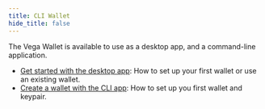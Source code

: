 ```yaml
---
title: CLI Wallet
hide_title: false
---
```


The Vega Wallet is available to use as a desktop app, and a command-line application.

* [Get started with the desktop app](/docs/tools/vega-wallet/desktop-app/latest/getting-started): How to set up your first wallet or use an existing wallet.
* [Create a wallet with the CLI app](/docs/tools/vega-wallet/cli-wallet/latest/create-wallet): How to set up you first wallet and keypair. 

